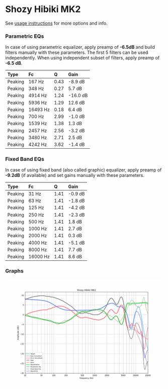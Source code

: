 # Shozy Hibiki MK2
See [usage instructions](https://github.com/jaakkopasanen/AutoEq#usage) for more options and info.

### Parametric EQs
In case of using parametric equalizer, apply preamp of **-6.5dB** and build filters manually
with these parameters. The first 5 filters can be used independently.
When using independent subset of filters, apply preamp of **-6.5 dB**.

| Type    | Fc       |    Q | Gain     |
|:--------|:---------|:-----|:---------|
| Peaking | 167 Hz   | 0.43 | -8.9 dB  |
| Peaking | 348 Hz   | 0.27 | 5.7 dB   |
| Peaking | 4914 Hz  | 1.24 | -16.0 dB |
| Peaking | 5936 Hz  | 1.29 | 12.6 dB  |
| Peaking | 16493 Hz | 0.18 | 6.4 dB   |
| Peaking | 700 Hz   | 2.99 | -1.0 dB  |
| Peaking | 1539 Hz  | 1.38 | 1.3 dB   |
| Peaking | 2457 Hz  | 2.56 | -3.2 dB  |
| Peaking | 3480 Hz  | 2.71 | 2.5 dB   |
| Peaking | 4242 Hz  | 3.62 | -1.4 dB  |

### Fixed Band EQs
In case of using fixed band (also called graphic) equalizer, apply preamp of **-9.2dB**
(if available) and set gains manually with these parameters.

| Type    | Fc       |    Q | Gain    |
|:--------|:---------|:-----|:--------|
| Peaking | 31 Hz    | 1.41 | -0.9 dB |
| Peaking | 63 Hz    | 1.41 | -1.8 dB |
| Peaking | 125 Hz   | 1.41 | -4.2 dB |
| Peaking | 250 Hz   | 1.41 | -2.3 dB |
| Peaking | 500 Hz   | 1.41 | 1.8 dB  |
| Peaking | 1000 Hz  | 1.41 | 2.7 dB  |
| Peaking | 2000 Hz  | 1.41 | 0.3 dB  |
| Peaking | 4000 Hz  | 1.41 | -5.1 dB |
| Peaking | 8000 Hz  | 1.41 | 7.7 dB  |
| Peaking | 16000 Hz | 1.41 | 8.6 dB  |

### Graphs
![](./Shozy%20Hibiki%20MK2.png)